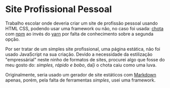 # Site Profissional Pessoal

Trabalho escolar onde deveria criar um site de profissão pessoal usando HTML CSS, podendo usar uma framework ou não, no caso foi usada: [chota](https://jenil.github.io/chota/) com [npm](https://www.npmjs.com/) ao invés do [yarn](https://yarnpkg.com/) por falta de conhecimento sobre a segunda opção.

Por ser tratar de um simples site profissional, uma página estática, não foi usado JavaScript na sua criação. Devido a necessidade da estilização "empressárial" neste ninho de formatos de sites, procurei algo que fosse do meu gosto do: _simples, rápido e bobo_, da[i o chota caiu como uma luva.

Originalmente, seria usado um gerador de site estáticos com [Markdown](https://www.markdownguide.org/) apenas, porém, pela falta de ferramentas _simples_, usei uma framework.
